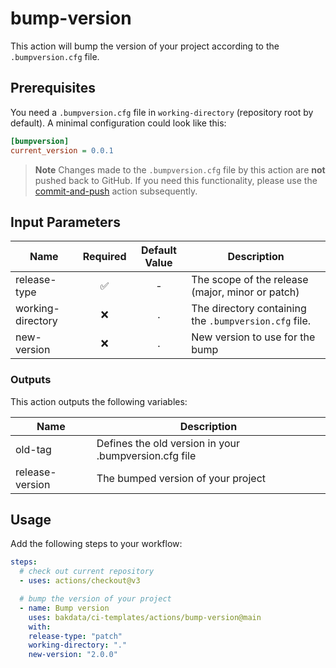 # bump-version

This action will bump the version of your project according to the `.bumpversion.cfg` file.

## Prerequisites

You need a `.bumpversion.cfg` file in `working-directory` (repository root by default). A minimal configuration could look like this:

```cfg
[bumpversion]
current_version = 0.0.1
```

> **Note**
> Changes made to the `.bumpversion.cfg` file by this action are **not** pushed back to GitHub. If you need this functionality, please use the [commit-and-push](https://github.com/bakdata/ci-templates/tree/main/actions/commit-and-push) action subsequently.

## Input Parameters

| Name              | Required | Default Value | Description                                           |
| ----------------- | :------: | :-----------: | ----------------------------------------------------- |
| release-type      |    ✅    |       -       | The scope of the release (major, minor or patch)      |
| working-directory |    ❌    |       .       | The directory containing the `.bumpversion.cfg` file. |
| new-version       |    ❌    |       .       | New version to use for the bump                       |

### Outputs

This action outputs the following variables:

| Name            | Description                                           |
| --------------- | ----------------------------------------------------- |
| old-tag         | Defines the old version in your .bumpversion.cfg file |
| release-version | The bumped version of your project                    |

## Usage

Add the following steps to your workflow:

```yaml
steps:
  # check out current repository
  - uses: actions/checkout@v3

  # bump the version of your project
  - name: Bump version
    uses: bakdata/ci-templates/actions/bump-version@main
    with:
    release-type: "patch"
    working-directory: "."
    new-version: "2.0.0"
```
